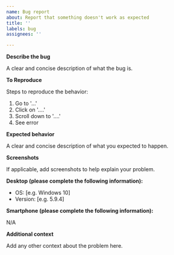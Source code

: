```yaml
---
name: Bug report
about: Report that something doesn't work as expected
title: ''
labels: bug
assignees: ''

---
```


**Describe the bug**

A clear and concise description of what the bug is.

**To Reproduce**

Steps to reproduce the behavior:

1. Go to '...'
2. Click on '....'
3. Scroll down to '....'
4. See error

**Expected behavior**

A clear and concise description of what you expected to happen.

**Screenshots**

If applicable, add screenshots to help explain your problem.

**Desktop (please complete the following information):**

 - OS: [e.g. Windows 10]
 - Version: [e.g. 5.9.4]

**Smartphone (please complete the following information):**

N/A

**Additional context**

Add any other context about the problem here.
